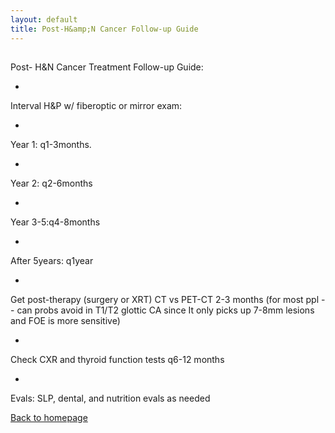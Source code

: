 ```yaml
---
layout: default
title: Post-H&amp;N Cancer Follow-up Guide
---
```

## 
Post- H&N Cancer
Treatment Follow-up Guide:



- 

Interval H&P w/ fiberoptic or mirror exam:



- 

Year 1: q1-3months.



- 

Year 2: q2-6months



- 

Year 3-5:q4-8months



- 

After 5years: q1year



- 

Get post-therapy (surgery or XRT) CT vs PET-CT 2-3 months (for
most ppl -- can probs avoid in T1/T2 glottic CA since It only picks up
7-8mm lesions and FOE is more sensitive)



- 

Check CXR and thyroid function tests q6-12 months



- 

Evals: SLP, dental, and nutrition evals as needed





[Back to homepage](../index.html)




